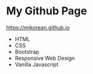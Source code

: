 # My Github Page
https://mjkorean.github.io
- HTML
- CSS
- Bootstrap
- Responsive Web Design
- Vanilla Javascript
